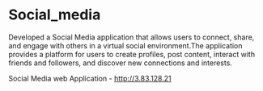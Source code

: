 # Social_media
Developed a Social Media application that allows users to connect,
share, and engage with others in a virtual social environment.The
application provides a platform for users to create profiles, post
content, interact with friends and followers, and discover new
connections and interests.

Social Media web Application - http://3.83.128.21
